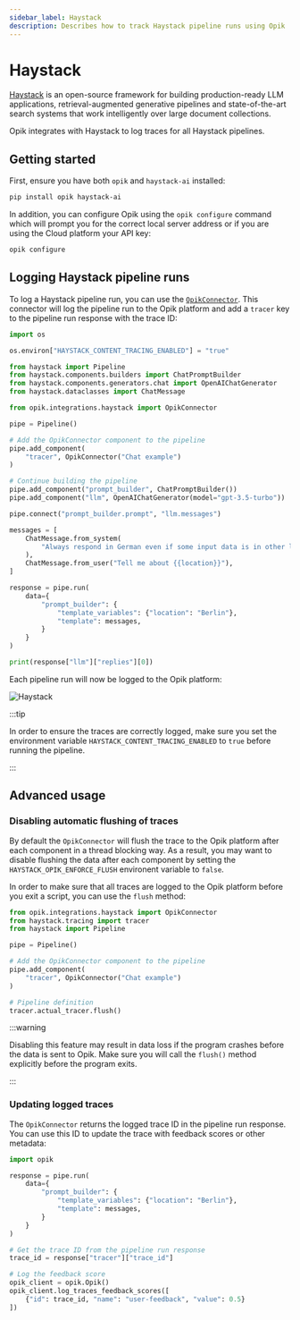 ```yaml
---
sidebar_label: Haystack
description: Describes how to track Haystack pipeline runs using Opik
---
```


# Haystack

[Haystack](https://docs.haystack.deepset.ai/docs/intro) is an open-source framework for building production-ready LLM applications, retrieval-augmented generative pipelines and state-of-the-art search systems that work intelligently over large document collections.

Opik integrates with Haystack to log traces for all Haystack pipelines.

## Getting started

First, ensure you have both `opik` and `haystack-ai` installed:

```bash
pip install opik haystack-ai
```

In addition, you can configure Opik using the `opik configure` command which will prompt you for the correct local server address or if you are using the Cloud platform your API key:

```bash pytest_codeblocks_skip="true"
opik configure
```

## Logging Haystack pipeline runs

To log a Haystack pipeline run, you can use the [`OpikConnector`](https://www.comet.com/docs/opik/python-sdk-reference/integrations/haystack/OpikConnector.html). This connector will log the pipeline run to the Opik platform and add a `tracer` key to the pipeline run response with the trace ID:

```python
import os

os.environ["HAYSTACK_CONTENT_TRACING_ENABLED"] = "true"

from haystack import Pipeline
from haystack.components.builders import ChatPromptBuilder
from haystack.components.generators.chat import OpenAIChatGenerator
from haystack.dataclasses import ChatMessage

from opik.integrations.haystack import OpikConnector

pipe = Pipeline()

# Add the OpikConnector component to the pipeline
pipe.add_component(
    "tracer", OpikConnector("Chat example")
)

# Continue building the pipeline
pipe.add_component("prompt_builder", ChatPromptBuilder())
pipe.add_component("llm", OpenAIChatGenerator(model="gpt-3.5-turbo"))

pipe.connect("prompt_builder.prompt", "llm.messages")

messages = [
    ChatMessage.from_system(
        "Always respond in German even if some input data is in other languages."
    ),
    ChatMessage.from_user("Tell me about {{location}}"),
]

response = pipe.run(
    data={
        "prompt_builder": {
            "template_variables": {"location": "Berlin"},
            "template": messages,
        }
    }
)

print(response["llm"]["replies"][0])
```

Each pipeline run will now be logged to the Opik platform:

![Haystack](/img/cookbook/haystack_trace_cookbook.png)

:::tip

In order to ensure the traces are correctly logged, make sure you set the environment variable `HAYSTACK_CONTENT_TRACING_ENABLED` to `true` before running the pipeline.

:::

## Advanced usage

### Disabling automatic flushing of traces

By default the `OpikConnector` will flush the trace to the Opik platform after each component in a thread blocking way. As a result, you may want to disable flushing the data after each component by setting the `HAYSTACK_OPIK_ENFORCE_FLUSH` environent variable to `false`.

In order to make sure that all traces are logged to the Opik platform before you exit a script, you can use the `flush` method:

```python
from opik.integrations.haystack import OpikConnector
from haystack.tracing import tracer
from haystack import Pipeline

pipe = Pipeline()

# Add the OpikConnector component to the pipeline
pipe.add_component(
    "tracer", OpikConnector("Chat example")
)

# Pipeline definition
tracer.actual_tracer.flush()
```

:::warning

Disabling this feature may result in data loss if the program crashes before the data is sent to Opik. Make sure you will call the `flush()` method explicitly before the program exits.

:::

### Updating logged traces

The `OpikConnector` returns the logged trace ID in the pipeline run response. You can use this ID to update the trace with feedback scores or other metadata:

```python pytest_codeblocks_skip="true"
import opik

response = pipe.run(
    data={
        "prompt_builder": {
            "template_variables": {"location": "Berlin"},
            "template": messages,
        }
    }
)

# Get the trace ID from the pipeline run response
trace_id = response["tracer"]["trace_id"]

# Log the feedback score
opik_client = opik.Opik()
opik_client.log_traces_feedback_scores([
    {"id": trace_id, "name": "user-feedback", "value": 0.5}
])
```
